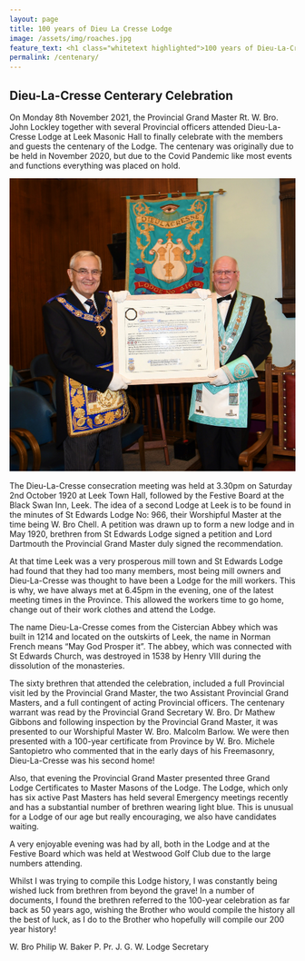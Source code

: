 ```yaml
---
layout: page
title: 100 years of Dieu La Cresse Lodge
image: /assets/img/roaches.jpg
feature_text: <h1 class="whitetext highlighted">100 years of Dieu-La-Cresse Lodge No. 4169</h1>
permalink: /centenary/
---
```


## Dieu-La-Cresse Centerary Celebration

On Monday 8th November 2021, the Provincial Grand Master Rt. W. Bro. John Lockley together with several Provincial officers attended Dieu-La-Cresse Lodge at Leek Masonic Hall to finally celebrate with the members and guests the centenary of the Lodge. The centenary was originally due to be held in November 2020, but due to the Covid Pandemic like most events and functions everything was placed on hold.

![Provincial Grand Master Rt. W. Bro. John Lockley and Worshipful Master](/assets/img/PGMandWM.jpg)

The Dieu-La-Cresse consecration meeting was held at 3.30pm on Saturday 2nd October 1920 at Leek Town Hall, followed by the Festive Board at the Black Swan Inn, Leek. The idea of a second Lodge at Leek is to be found in the minutes of St Edwards Lodge No: 966, their Worshipful Master at the time being W. Bro Chell. A petition was drawn up to form a new lodge and in May 1920, brethren from St Edwards Lodge signed a petition and Lord Dartmouth the Provincial Grand Master duly signed the recommendation. 

At that time Leek was a very prosperous mill town and St Edwards Lodge had found that they had too many members, most being mill owners and Dieu-La-Cresse was thought to have been a Lodge for the mill workers. This is why, we have always met at 6.45pm in the evening, one of the latest meeting times in the Province. This allowed the workers time to go home, change out of their work clothes and attend the Lodge. 

The name Dieu-La-Cresse comes from the Cistercian Abbey which was built in 1214 and located on the outskirts of Leek, the name in Norman French means “May God Prosper it”. The abbey, which was connected with St Edwards Church, was destroyed in 1538 by Henry VIII during the dissolution of the monasteries. 

The sixty brethren that attended the celebration, included a full Provincial visit led by the Provincial Grand Master, the two Assistant Provincial Grand Masters, and a full contingent of acting Provincial officers. The centenary warrant was read by the Provincial Grand Secretary W. Bro. Dr Mathew Gibbons and following inspection by the Provincial Grand Master, it was presented to our Worshipful Master W. Bro. Malcolm Barlow. We were then presented with a 100-year certificate from Province by W. Bro. Michele Santopietro who commented that in the early days of his Freemasonry, Dieu-La-Cresse was his second home! 

Also, that evening the Provincial Grand Master presented three Grand Lodge Certificates to Master Masons of the Lodge. The Lodge, which only has six active Past Masters has held several Emergency meetings recently and has a substantial number of brethren wearing light blue. This is unusual for a Lodge of our age but really encouraging, we also have candidates waiting. 

A very enjoyable evening was had by all, both in the Lodge and at the Festive Board which was held at Westwood Golf Club due to the large numbers attending. 

Whilst I was trying to compile this Lodge history, I was constantly being wished luck from brethren from beyond the grave! In a number of documents, I found the brethren referred to the 100-year celebration as far back as 50 years ago, wishing the Brother who would compile the history all the best of luck, as I do to the Brother who hopefully will compile our 200 year history! 

W. Bro Philip W. Baker P. Pr. J. G. W. 
Lodge Secretary